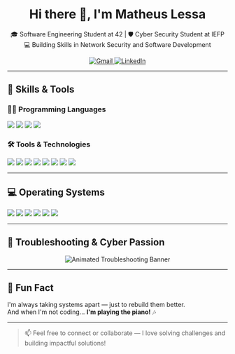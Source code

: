 <h1 align="center">Hi there 👋, I'm Matheus Lessa</h1>

<p align="center">
  🎓 Software Engineering Student at 42 | 🛡️ Cyber Security Student at IEFP <br>
  💻 Building Skills in Network Security and Software Development
</p>

<p align="center">
  <a href="mailto:matheuslessaadd@gmail.com">
    <img src="https://img.shields.io/badge/Gmail-D14836?style=flat&logo=gmail&logoColor=white" alt="Gmail" />
  </a>
  <a href="https://www.linkedin.com/in/lessamat/">
    <img src="https://img.shields.io/badge/LinkedIn-0A66C2?style=flat&logo=linkedin&logoColor=white" alt="LinkedIn" />
  </a>
</p>

---

## 🧠 Skills & Tools

### 👨‍💻 Programming Languages
<p>
  <img src="https://img.shields.io/badge/C-00599C?style=flat&logo=c&logoColor=white" />
  <img src="https://img.shields.io/badge/C++-00599C?style=flat&logo=c%2B%2B&logoColor=white" />
  <img src="https://img.shields.io/badge/HTML5-E34F26?style=flat&logo=html5&logoColor=white" />
  <img src="https://img.shields.io/badge/CSS3-1572B6?style=flat&logo=css3&logoColor=white" />
</p>

### 🛠 Tools & Technologies
<p>
  <img src="https://img.shields.io/badge/Wireshark-1679A7?style=flat&logo=wireshark&logoColor=white" />
  <img src="https://img.shields.io/badge/Nmap-004170?style=flat" />
  <img src="https://img.shields.io/badge/ELK-005571?style=flat&logo=elasticstack&logoColor=white" />
  <img src="https://img.shields.io/badge/Metasploit-EFEFEF?style=flat&logo=metasploit&logoColor=black" />
  <img src="https://img.shields.io/badge/Apache-D22128?style=flat&logo=apache&logoColor=white" />
  <img src="https://img.shields.io/badge/Git-F05032?style=flat&logo=git&logoColor=white" />
  <img src="https://img.shields.io/badge/VirtualBox-183A61?style=flat&logo=virtualbox&logoColor=white" />
  <img src="https://img.shields.io/badge/VMware-607078?style=flat&logo=vmware&logoColor=white" />
</p>

---

## 💻 Operating Systems
<p>
  <img src="https://img.shields.io/badge/Windows-0078D6?style=flat&logo=windows&logoColor=white" />
  <img src="https://img.shields.io/badge/macOS-EFEFEF?style=flat&logo=apple&logoColor=black" />
  <img src="https://img.shields.io/badge/Linux-FCC624?style=flat&logo=linux&logoColor=black" />
  <img src="https://img.shields.io/badge/Kali_Linux-557C94?style=flat&logo=kalilinux&logoColor=white" />
  <img src="https://img.shields.io/badge/Ubuntu-E95420?style=flat&logo=ubuntu&logoColor=white" />
  <img src="https://img.shields.io/badge/Debian-A81D33?style=flat&logo=debian&logoColor=white" />
</p>

---

## 🧬 Troubleshooting & Cyber Passion

<p align="center">
  <img src="https://readme-typing-svg.herokuapp.com?font=Fira+Code&size=20&pause=1000&center=true&vCenter=true&color=1E90FF&width=750&lines=🔍+Debugging+complex+systems...;🧠+Finding+root+causes+and+fixing+them;🔧+Solving+real-world+network+issues;🔐+Learning+by+breaking+and+rebuilding" alt="Animated Troubleshooting Banner" />
</p>

---

## 🎹 Fun Fact

I'm always taking systems apart — just to rebuild them better.  
And when I'm not coding... **I'm playing the piano!** 🎶

---

> 📫 Feel free to connect or collaborate — I love solving challenges and building impactful solutions!
